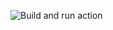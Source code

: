![Build and run action](https://github.com/Joy-sameza/bot-button-clicker/actions/workflows/miner.yml/badge.svg)
